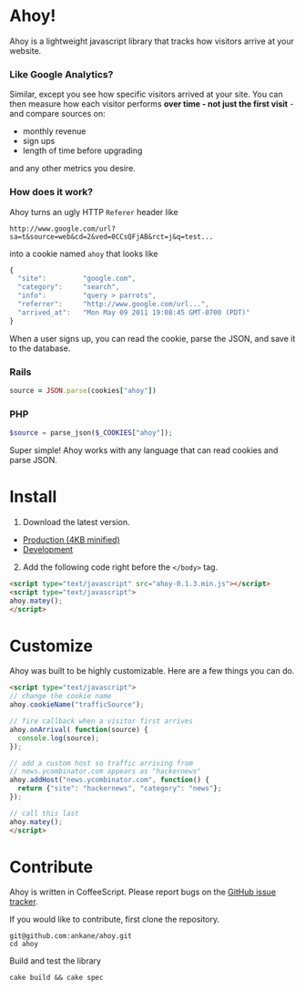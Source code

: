 # Ahoy!

Ahoy is a lightweight javascript library that tracks how visitors arrive at your website.

### Like Google Analytics?

Similar, except you see how specific visitors arrived at your site. You can then measure how each visitor performs __over time - not just the first visit__ - and compare sources on:

- monthly revenue
- sign ups
- length of time before upgrading

and any other metrics you desire.

### How does it work?

Ahoy turns an ugly HTTP `Referer` header like

```
http://www.google.com/url?sa=t&source=web&cd=2&ved=0CCsQFjAB&rct=j&q=test...
```

into a cookie named `ahoy` that looks like

```javascript
{
  "site":         "google.com",
  "category":     "search",
  "info":         "query > parrots",
  "referrer":     "http://www.google.com/url...",
  "arrived_at":   "Mon May 09 2011 19:08:45 GMT-0700 (PDT)"
}
```

When a user signs up, you can read the cookie, parse the JSON, and save it to the database.

### Rails

```ruby
source = JSON.parse(cookies["ahoy"])
```

### PHP

```php
$source = parse_json($_COOKIES["ahoy"]);
```

Super simple! Ahoy works with any language that can read cookies and parse JSON.

# Install

1. Download the latest version.

  - [Production (4KB minified)](https://github.com/ankane/ahoy/raw/master/releases/ahoy-0.1.3.min.js)
  - [Development](https://github.com/ankane/ahoy/raw/master/releases/ahoy-0.1.3.js)

2. Add the following code right before the `</body>` tag.

```html
<script type="text/javascript" src="ahoy-0.1.3.min.js"></script>
<script type="text/javascript">
ahoy.matey();
</script>
```

# Customize

Ahoy was built to be highly customizable.  Here are a few things you can do.

```html
<script type="text/javascript">
// change the cookie name
ahoy.cookieName("trafficSource");

// fire callback when a visitor first arrives
ahoy.onArrival( function(source) {
  console.log(source);
});

// add a custom host so traffic arriving from
// news.ycombinator.com appears as "hackernews"
ahoy.addHost("news.ycombinator.com", function() {
  return {"site": "hackernews", "category": "news"};
});

// call this last
ahoy.matey();
</script>
```

# Contribute

Ahoy is written in CoffeeScript. Please report bugs on the [GitHub issue tracker](https://github.com/ankane/ahoy/issues).

If you would like to contribute, first clone the repository.

```
git@github.com:ankane/ahoy.git
cd ahoy
```

Build and test the library

```
cake build && cake spec
```

